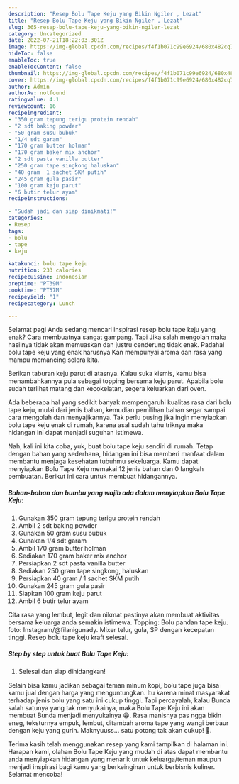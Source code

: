 ```yaml
---
description: "Resep Bolu Tape Keju yang Bikin Ngiler , Lezat"
title: "Resep Bolu Tape Keju yang Bikin Ngiler , Lezat"
slug: 365-resep-bolu-tape-keju-yang-bikin-ngiler-lezat
category: Uncategorized
date: 2022-07-21T18:22:03.301Z
image: https://img-global.cpcdn.com/recipes/f4f1b071c99e6924/680x482cq70/bolu-tape-keju-foto-resep-utama.jpg
hideToc: false
enableToc: true
enableTocContent: false
thumbnail: https://img-global.cpcdn.com/recipes/f4f1b071c99e6924/680x482cq70/bolu-tape-keju-foto-resep-utama.jpg
cover: https://img-global.cpcdn.com/recipes/f4f1b071c99e6924/680x482cq70/bolu-tape-keju-foto-resep-utama.jpg
author: Admin
authorAv: notfound
ratingvalue: 4.1
reviewcount: 16
recipeingredient:
- "350 gram tepung terigu protein rendah"
- "2 sdt baking powder"
- "50 gram susu bubuk"
- "1/4 sdt garam"
- "170 gram butter holman"
- "170 gram baker mix anchor"
- "2 sdt pasta vanilla butter"
- "250 gram tape singkong haluskan"
- "40 gram  1 sachet SKM putih"
- "245 gram gula pasir"
- "100 gram keju parut"
- "6 butir telur ayam"
recipeinstructions:

- "Sudah jadi dan siap dinikmati!"
categories:
- Resep
tags:
- bolu
- tape
- keju

katakunci: bolu tape keju 
nutrition: 233 calories
recipecuisine: Indonesian
preptime: "PT39M"
cooktime: "PT57M"
recipeyield: "1"
recipecategory: Lunch

---
```



Selamat pagi Anda sedang mencari inspirasi resep bolu tape keju yang enak? Cara membuatnya sangat gampang. Tapi Jika salah mengolah maka hasilnya tidak akan memuaskan dan justru cenderung tidak enak. Padahal bolu tape keju yang enak harusnya Kan mempunyai aroma dan rasa yang mampu memancing selera kita.


Berikan taburan keju parut di atasnya. Kalau suka kismis, kamu bisa menambahkannya pula sebagai topping bersama keju parut. Apabila bolu sudah terlihat matang dan kecokelatan, segera keluarkan dari oven.

Ada beberapa hal yang sedikit banyak mempengaruhi kualitas rasa dari bolu tape keju, mulai dari jenis bahan, kemudian pemilihan bahan segar sampai cara mengolah dan menyajikannya. Tak perlu pusing jika ingin menyiapkan bolu tape keju enak di rumah, karena asal sudah tahu triknya maka hidangan ini dapat menjadi suguhan istimewa.


Nah, kali ini kita coba, yuk, buat bolu tape keju sendiri di rumah. Tetap dengan bahan yang sederhana, hidangan ini bisa memberi manfaat dalam membantu menjaga kesehatan tubuhmu sekeluarga. Kamu dapat menyiapkan Bolu Tape Keju memakai 12 jenis bahan dan 0 langkah pembuatan. Berikut ini cara untuk membuat hidangannya.

<!--inarticleads1-->

##### Bahan-bahan dan bumbu yang wajib ada dalam menyiapkan Bolu Tape Keju:

1. Gunakan 350 gram tepung terigu protein rendah
1. Ambil 2 sdt baking powder
1. Gunakan 50 gram susu bubuk
1. Gunakan 1/4 sdt garam
1. Ambil 170 gram butter holman
1. Sediakan 170 gram baker mix anchor
1. Persiapkan 2 sdt pasta vanilla butter
1. Sediakan 250 gram tape singkong, haluskan
1. Persiapkan 40 gram / 1 sachet SKM putih
1. Gunakan 245 gram gula pasir
1. Siapkan 100 gram keju parut
1. Ambil 6 butir telur ayam


Cita rasa yang lembut, legit dan nikmat pastinya akan membuat aktivitas bersama keluarga anda semakin istimewa. Topping: Bolu pandan tape keju. foto: Instagram/@filanigunady. Mixer telur, gula, SP dengan kecepatan tinggi. Resep bolu tape keju kraft selesai. 

<!--inarticleads2-->

##### Step by step untuk buat Bolu Tape Keju:


1. Selesai dan siap dihidangkan!

Selain bisa kamu jadikan sebagai teman minum kopi, bolu tape juga bisa kamu jual dengan harga yang menguntungkan. Itu karena minat masyarakat terhadap jenis bolu yang satu ini cukup tinggi. Tapi percayalah, kalau Bunda salah satunya yang tak menyukainya, maka Bolu Tape Keju ini akan membuat Bunda menjadi menyukainya 😁. Rasa manisnya pas ngga bikin eneg, teksturnya empuk, lembut, ditambah aroma tape yang wangi berbaur dengan keju yang gurih. Maknyuuss… satu potong tak akan cukup! 🥰. 

Terima kasih telah menggunakan resep yang kami tampilkan di halaman ini. Harapan kami, olahan Bolu Tape Keju yang mudah di atas dapat membantu anda menyiapkan hidangan yang menarik untuk keluarga/teman maupun menjadi inspirasi bagi kamu yang berkeinginan untuk berbisnis kuliner. Selamat mencoba!
